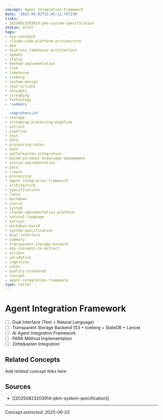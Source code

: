```yaml
---
concept: Agent Integration Framework
date: '2025-09-02T22:05:12.797238'
links:
- 20250823203914-pkm-system-specification
status: draft
tags:
- key-concepts
- claude-code-platform-architecture
- pkm
- diskless-lakehouse-architecture
- update
- status
- method-implementation
- link
- lakehouse
- iceberg
- system-design
- next-actions
- concepts
- streaming
- technology
- 'summary

  comprehensive'
- storage
- streaming-processing-pipeline
- extract
- pipeline
- text
- data
- processing-notes
- next
- zettelkasten-integration
- based-personal-knowledge-management
- active-implementation
- para
- create
- processing
- agent-integration-framework
- architecture
- specifications
- lance
- markdown
- source
- system
- claude-implementation-platform
- natural-language
- version
- markdown-based
- system-specification
- dual-interface
- summary
- transparent-storage-backend
- key-concepts-to-extract
- actions
- validation
- ingestion
- notes
- quality-standards
- concept
- agent-integration-framework
type: zettel
---
```


# Agent Integration Framework

- [ ] Dual Interface (Text + Natural Language)
- [ ] Transparent Storage Backend (S3 + Iceberg + SlateDB + Lance)
- [ ] AI Agent Integration Framework
- [ ] PARA Method Implementation
- [ ] Zettelkasten Integration

## Related Concepts

*Add related concept links here*

## Sources

- [[20250823203914-pkm-system-specification]]

---
*Concept extracted: 2025-09-02*
